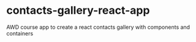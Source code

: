 # contacts-gallery-react-app
AWD course app to create a react contacts gallery with components and containers
